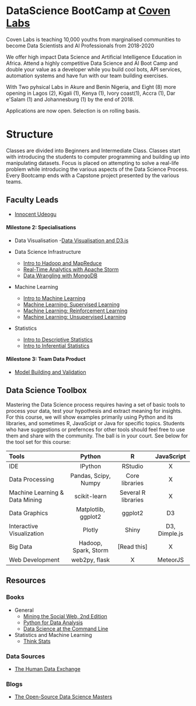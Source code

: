 # DataScience BootCamp at [Coven Labs](http://curators.ng/datascience/)
Coven Labs is teaching 10,000 youths from marginalised communities to become Data Scientists and AI Professionals from 2018-2020

We offer high impact Data Science and Artificial Intelligence Education in Africa. Attend a highly competitive Data Science and AI Boot Camp and double your value as a developer while you build cool bots, API services, automation systems and have fun with our team building exercises.

With Two pyhsical Labs in Akure and Benin Nigeria, and Eight (8) more opening in Lagos (2), Kigali (1), Kenya (1), Ivory coast(1), Accra (1), Dar e'Salam (1) and Johannesburg (1) by the end of 2018.

Applications are now open. Selection is on rolling basis.

# Structure
Classes are divided into Beginners and Intermediate Class.
Classes start with introducing the students to computer programming and building up into manipulating datasets. Focus is placed on attempting to solve a real-life problem while introducing the various aspects of the Data Science Process. Every Bootcamp ends with a Capstone project presented by the various teams. 


##  Faculty Leads
- [Innocent Udeogu](https://www.github.com/innarticles)

#### Milestone 2: Specialisations  
- Data Visualisation
  -[Data Visualisation and D3.js](https://www.udacity.com/course/ud507)

- Data Science Infrastructure
  - [Intro to Hadoop and MapReduce](https://www.udacity.com/course/ud617)
  - [Real-Time Analytics with Apache Storm](https://www.udacity.com/course/ud381)
  - [Data Wrangling with MongoDB](https://www.udacity.com/course/ud032)


- Machine Learning
  - [Intro to Machine Learning](https://www.udacity.com/course/ud120)
  - [Machine Learning: Supervised Learning](https://www.udacity.com/course/ud675)
  - [Machine Learning: Reinforcement Learning](https://www.udacity.com/course/ud820)
  - [Machine Learning: Unsupervised Learning](https://www.udacity.com/course/ud741)

- Statistics
  - [Intro to Descriptive Statistics](https://www.udacity.com/course/ud827)
  - [Intro to Inferential Statistics](https://www.udacity.com/course/ud201)


#### Milestone 3: Team Data Product
- [Model Building and Validation](https://www.udacity.com/course/ud919)

## Data Science Toolbox

Mastering the Data Science process requires having a set of basic tools to process your data, test your hypothesis and extract meaning for insights.  For this course, we will show examples primarily using Python and its libraries, and sometimes R, JavaScipt or Java for specific topics. Students who have suggestions or prefernces for other tools should feel free to use them and share with the community. The ball is in your court. See below for the tool set for this course:

| Tools                             | Python                    | R                          | JavaScript                         |
| :------------------------------- | :-----------------------: | :------------------------: | :--------------------------------: |
| IDE                               | IPython                   | RStudio                    |  X                                 |
| Data Processing                   |  Pandas, Scipy, Numpy     | Core libraries             |  X                                 |
| Machine Learning & Data Mining    | scikit-learn              | Several R libraries        |  X                                 |
| Data Graphics                     | Matplotlib, ggplot2                | ggplot2                    |  D3                                |
| Interactive Visualization         | Plotly                    | Shiny                      |  D3, Dimple.js                                |
| Big Data                          | Hadoop, Spark, Storm      | [Read this]                |  X                                 |
| Web  Development                  | web2py, flask             | X                          |  MeteorJS                          |

## Resources


### Books
+ General
  - [Mining the Social Web, 2nd Edition](http://shop.oreilly.com/product/0636920030195.do)
  - [Python for Data Analysis](http://shop.oreilly.com/product/0636920023784.do)
  - [Data Science at the Command Line](http://datascienceatthecommandline.com/)
+ Statistics and Machine Learning
  - [Think Stats](http://shop.oreilly.com/product/0636920034094.do)


### Data Sources
+ [The Human Data Exchange](https://data.hdx.rwlabs.org)

### Blogs
+ [The Open-Source Data Science Masters](http://datasciencemasters.org/)
